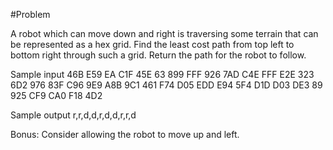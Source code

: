 #Problem

 A robot which can move down and right is traversing some terrain that can be represented as a hex grid. Find the least cost path from top left to bottom right through such a grid. Return the path for the robot to follow.

Sample input
46B E59  EA C1F 45E  63
899 FFF 926 7AD C4E FFF
E2E 323 6D2 976 83F C96
9E9 A8B 9C1 461 F74 D05
EDD E94 5F4 D1D D03 DE3
 89 925 CF9 CA0 F18 4D2
 
Sample output
r,r,d,d,r,d,d,r,r,d

Bonus: Consider allowing the robot to move up and left.